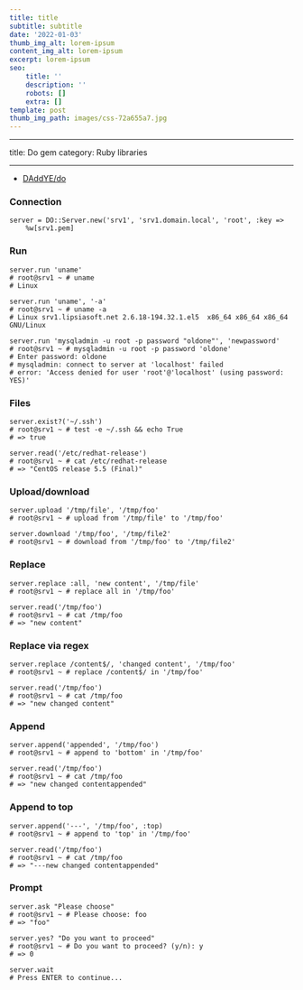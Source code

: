 ```yaml
---
title: title
subtitle: subtitle
date: '2022-01-03'
thumb_img_alt: lorem-ipsum
content_img_alt: lorem-ipsum
excerpt: lorem-ipsum
seo:
    title: ''
    description: ''
    robots: []
    extra: []
template: post
thumb_img_path: images/css-72a655a7.jpg
---
```


---

title: Do gem
category: Ruby libraries

---

-   [DAddYE/do](https://github.com/DAddYE/do)

### Connection

    server = DO::Server.new('srv1', 'srv1.domain.local', 'root', :key =>
        %w[srv1.pem]

### Run

    server.run 'uname'
    # root@srv1 ~ # uname
    # Linux

    server.run 'uname', '-a'
    # root@srv1 ~ # uname -a
    # Linux srv1.lipsiasoft.net 2.6.18-194.32.1.el5  x86_64 x86_64 x86_64 GNU/Linux

    server.run 'mysqladmin -u root -p password "oldone"', 'newpassword'
    # root@srv1 ~ # mysqladmin -u root -p password 'oldone'
    # Enter password: oldone
    # mysqladmin: connect to server at 'localhost' failed
    # error: 'Access denied for user 'root'@'localhost' (using password: YES)'

### Files

    server.exist?('~/.ssh')
    # root@srv1 ~ # test -e ~/.ssh && echo True
    # => true

    server.read('/etc/redhat-release')
    # root@srv1 ~ # cat /etc/redhat-release
    # => "CentOS release 5.5 (Final)"

### Upload/download

    server.upload '/tmp/file', '/tmp/foo'
    # root@srv1 ~ # upload from '/tmp/file' to '/tmp/foo'

    server.download '/tmp/foo', '/tmp/file2'
    # root@srv1 ~ # download from '/tmp/foo' to '/tmp/file2'

### Replace

    server.replace :all, 'new content', '/tmp/file'
    # root@srv1 ~ # replace all in '/tmp/foo'

    server.read('/tmp/foo')
    # root@srv1 ~ # cat /tmp/foo
    # => "new content"

### Replace via regex

    server.replace /content$/, 'changed content', '/tmp/foo'
    # root@srv1 ~ # replace /content$/ in '/tmp/foo'

    server.read('/tmp/foo')
    # root@srv1 ~ # cat /tmp/foo
    # => "new changed content"

### Append

    server.append('appended', '/tmp/foo')
    # root@srv1 ~ # append to 'bottom' in '/tmp/foo'

    server.read('/tmp/foo')
    # root@srv1 ~ # cat /tmp/foo
    # => "new changed contentappended"

### Append to top

    server.append('---', '/tmp/foo', :top)
    # root@srv1 ~ # append to 'top' in '/tmp/foo'

    server.read('/tmp/foo')
    # root@srv1 ~ # cat /tmp/foo
    # => "---new changed contentappended"

### Prompt

    server.ask "Please choose"
    # root@srv1 ~ # Please choose: foo
    # => "foo"

    server.yes? "Do you want to proceed"
    # root@srv1 ~ # Do you want to proceed? (y/n): y
    # => 0

    server.wait
    # Press ENTER to continue...

